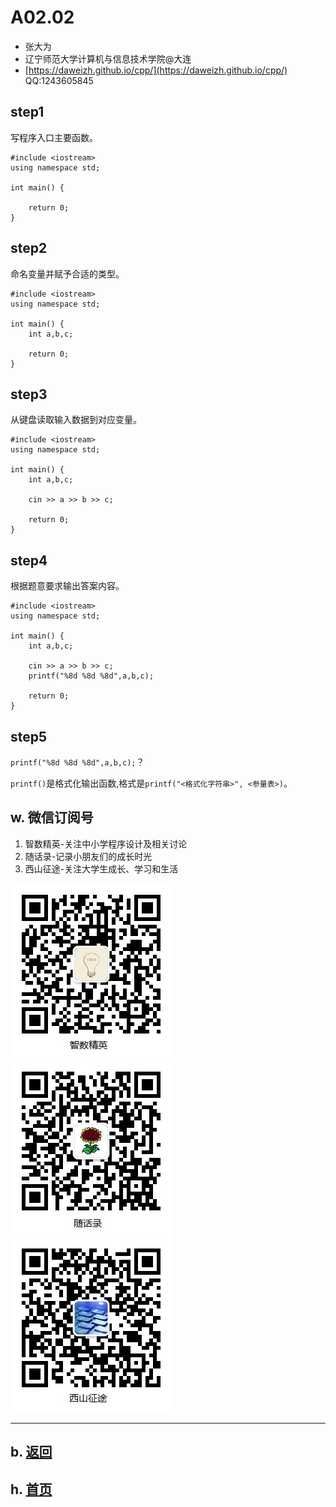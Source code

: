 # A02.02 

- 张大为
- 辽宁师范大学计算机与信息技术学院@大连
- [https://daweizh.github.io/cpp/](https://daweizh.github.io/cpp/)  QQ:1243605845

## step1

写程序入口主要函数。

~~~
#include <iostream>
using namespace std;

int main() {

    return 0;
}
~~~

## step2

命名变量并赋予合适的类型。

~~~
#include <iostream>
using namespace std;

int main() {
    int a,b,c;

    return 0;
}
~~~

## step3

从键盘读取输入数据到对应变量。

~~~
#include <iostream>
using namespace std;

int main() {
    int a,b,c;

    cin >> a >> b >> c;

    return 0;
}
~~~

## step4

根据题意要求输出答案内容。

~~~
#include <iostream>
using namespace std;

int main() {
    int a,b,c;

    cin >> a >> b >> c;
    printf("%8d %8d %8d",a,b,c);

    return 0;
}
~~~

## step5

`printf("%8d %8d %8d",a,b,c);`？

`printf()`是格式化输出函数,格式是`printf("<格式化字符串>", <参量表>)`。


## w. 微信订阅号

1. 智数精英-关注中小学程序设计及相关讨论
2. 随话录-记录小朋友们的成长时光
2. 西山征途-关注大学生成长、学习和生活

![欢迎关注“智数精英”订阅号](../../assets/me/img/idea8.jpg)
![欢迎关注“随话录”订阅号](../../assets/me/img/shl8.jpg)
![欢迎关注“西山征途”订阅号](../../assets/me/img/xszt8.jpg)

----------

## b. [返回](../)
    
## h. [首页](../../)

 